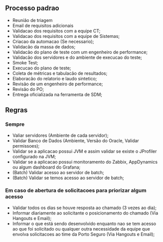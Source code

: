 ## Processo padrao

- Reunião de triagem
- Email de requisitos adicionais
- Validacao dos requisitos com a equipe CT;
- Validacao dos requisitos com a equipe de Sistemas;
- Criacao da automacao (Se necessario);
- Validacão da massa de dados;
- Validacão do plano de teste com um engenheiro de performance;
- Validacão dos servidores e do ambiente de execucao do teste;
- Smoke Test;
- Execucao do plano de teste;
- Coleta de métricas e tabulacão de resultados;
- Elaboracão do relatorio e laudo sintetico;
- Revisão de um engenheiro de performance;
- Revisão do PO;
- Entrega oficializada na ferramenta de SDM;

## Regras

### Sempre

- Valiar servidores (Ambiente de cada servidor);
- Validar Banco de Dados (Ambiente, Versão do Oracle, Validar permissoes);
- Validar se a aplicacao possui JVM e assim validar se existe o JProfiler configurado na JVM;
- Validar se a aplicacao possui monitoramento do Zabbix, AppDynamics ou algum dashboard do Grafana;
- (Batch) Validar acesso ao servidor de batch;
- (Batch) Validar se temos acesso ao servidor de batch;

### Em caso de abertura de solicitacoes para priorizar algum acesso

- Validar todos os dias se houve resposta ao chamado (3 vezes ao dia);
- Informar diariamente ao solicitante o posicionamento do chamado (Via Hangouts e Email);
- Informar o que está sendo desenvolvido enquanto nao se tem acesso ao que foi solicitado ou qualquer outra necessidade da 
equipe que envolva solicitacoes ao time da Porto Seguro (Via Hangouts e Email);
